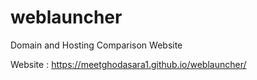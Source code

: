 # weblauncher
Domain and Hosting Comparison Website

Website : https://meetghodasara1.github.io/weblauncher/
